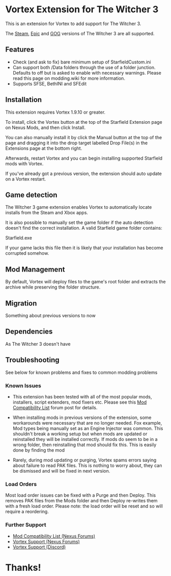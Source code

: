# Vortex Extension for The Witcher 3

This is an extension for Vortex to add support for The Witcher 3.

The [Steam](https://store.steampowered.com/sub/124923/), [Epic](https://store.epicgames.com/en-US/p/the-witcher-3-wild-hunt) and [GOG](https://www.gog.com/en/game/the_witcher_3_wild_hunt_game_of_the_year_edition) versions of The Witcher 3 are all supported.

## Features

- Check (and ask to fix) bare minimum setup of StarfieldCustom.ini
- Can support both /Data folders through the use of a folder junction. Defaults to off but is asked to enable with necessary warnings. Please read this page on modding.wiki for more information.
- Supports SFSE, BethINI and SFEdit

## Installation

This extension requires Vortex 1.9.10 or greater.

To install, click the Vortex button at the top of the Starfield Extension page on Nexus Mods, and then click Install.

You can also manually install it by click the Manual button at the top of the page and dragging it into the drop target labelled Drop File(s) in the Extensions page at the bottom right.

Afterwards, restart Vortex and you can begin installing supported Starfield mods with Vortex.

If you've already got a previous version, the extension should auto update on a Vortex restart.

## Game detection

The Witcher 3 game extension enables Vortex to automatically locate installs from the Steam and Xbox apps.

It is also possible to manually set the game folder if the auto detection doesn't find the correct installation. A valid Starfield game folder contains:

Starfield.exe

If your game lacks this file then it is likely that your installation has become corrupted somehow.

## Mod Management

By default, Vortex will deploy files to the game's root folder and extracts the archive while preserving the folder structure.

## Migration

Something about previous versions to now

## Dependencies

As The Witcher 3 doesn't have 

## Troubleshooting

See below for known problems and fixes to common modding problems

### Known Issues

* This extension has been tested with all of the most popular mods, installers, script extenders, mod fixers etc. Please see this [Mod Compatibility List](https://forums.nexusmods.com/index.php?/topic/13287213-baldurs-gate-3-mod-compatibility-megathread/) forum post for details. 

* When installing mods in previous versions of the extension, some workarounds were necessary that are no longer needed. Fox example, Mod types being manually set as an Engine Injector was common. This shouldn't break a working setup but when mods are updated or reinstalled they will be installed correctly. If mods do seem to be in a wrong folder, then reinstalling that mod should fix this. This is easily done by finding the mod

* Rarely, during mod updating or purging, Vortex spams errors saying about failure to read PAK files. This is nothing to worry about, they can be dismissed and will be fixed in next version.

### Load Orders

Most load order issues can be fixed with a Purge and then Deploy. This removes PAK files from the Mods folder and then Deploy re-writes them with a fresh load order. Please note: the load order will be reset and so will require a reordering.

### Further Support

* [Mod Compatibility List (Nexus Forums) ](https://forums.nexusmods.com/index.php?/topic/13287213-baldurs-gate-3-mod-compatibility-megathread/)
* [Vortex Support (Nexus Forums) ](https://forums.nexusmods.com/index.php?/forum/4306-vortex-support/)
* [Vortex Support (Discord)](https://discord.com/channels/215154001799413770/408252140533055499)

# Thanks!

